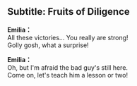 # 

  
## Subtitle: Fruits of Diligence
  
**Emilia：**  
All these victories... You really are strong!  
Golly gosh, what a surprise!  
  
**Emilia：**  
Oh, but I'm afraid the bad guy's still here.  
Come on, let's teach him a lesson or two!  

